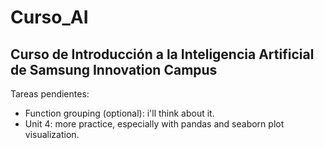 # Curso_AI

## Curso de Introducción a la Inteligencia Artificial de Samsung Innovation Campus

Tareas pendientes:
 - Function grouping (optional): i'll think about it.
 - Unit 4: more practice, especially with pandas and seaborn plot visualization.
